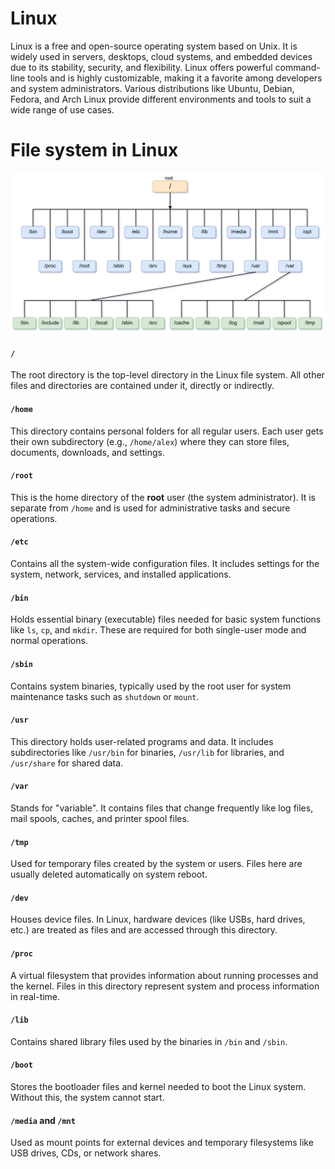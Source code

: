 # Linux
Linux is a free and open-source operating system based on Unix. It is widely used in servers, desktops, cloud systems, and embedded devices due to its stability, security, and flexibility. Linux offers powerful command-line tools and is highly customizable, making it a favorite among developers and system administrators. Various distributions like Ubuntu, Debian, Fedora, and Arch Linux provide different environments and tools to suit a wide range of use cases.

# File system in Linux
![filesystem](/img/file-system.png)



#### `/`

The root directory is the top-level directory in the Linux file system. All other files and directories are contained under it, directly or indirectly.

#### `/home`

This directory contains personal folders for all regular users. Each user gets their own subdirectory (e.g., `/home/alex`) where they can store files, documents, downloads, and settings.

#### `/root`

This is the home directory of the **root** user (the system administrator). It is separate from `/home` and is used for administrative tasks and secure operations.

#### `/etc`

Contains all the system-wide configuration files. It includes settings for the system, network, services, and installed applications.

#### `/bin`

Holds essential binary (executable) files needed for basic system functions like `ls`, `cp`, and `mkdir`. These are required for both single-user mode and normal operations.

#### `/sbin`

Contains system binaries, typically used by the root user for system maintenance tasks such as `shutdown` or `mount`.

#### `/usr`

This directory holds user-related programs and data. It includes subdirectories like `/usr/bin` for binaries, `/usr/lib` for libraries, and `/usr/share` for shared data.

#### `/var`

Stands for "variable". It contains files that change frequently like log files, mail spools, caches, and printer spool files.

#### `/tmp`

Used for temporary files created by the system or users. Files here are usually deleted automatically on system reboot.

#### `/dev`

Houses device files. In Linux, hardware devices (like USBs, hard drives, etc.) are treated as files and are accessed through this directory.

#### `/proc`

A virtual filesystem that provides information about running processes and the kernel. Files in this directory represent system and process information in real-time.

#### `/lib`

Contains shared library files used by the binaries in `/bin` and `/sbin`.

#### `/boot`

Stores the bootloader files and kernel needed to boot the Linux system. Without this, the system cannot start.

#### `/media` and `/mnt`

Used as mount points for external devices and temporary filesystems like USB drives, CDs, or network shares.


